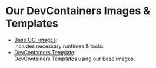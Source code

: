# Our DevContainers Images & Templates

- [Base OCI images](./images/README.md): \
  includes necessary runtimes & tools.
- [DevContainers Template](./templates/README.md): \
  DevContainers Templates using our Base images.